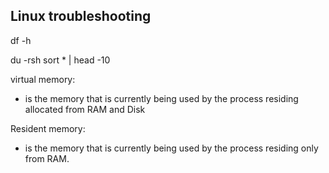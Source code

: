 ## Linux troubleshooting

df -h

du -rsh sort * | head -10

virtual memory:
- is the memory that is currently being used by the process residing allocated from RAM and Disk

Resident memory:
- is the memory that is currently being used by the process residing only from RAM.






